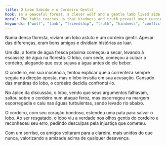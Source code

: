 ```yaml
---
title: O Lobo Sabido e o Cordeiro Gentil
hook: In a peaceful forest, a clever wolf and a gentle lamb lived side by side. As tensions rose, who will come out on top in this tale of wit and kindness?
moral: The fable teaches us that kindness and truth prevail over cunning deceit. It is better to seek understanding and resolve conflicts peacefully rather than resorting to aggression.
keywords: ["wolf", "lamb", "friendship", "truth", "kindness", "conflict", "resolution", "cunning", "wisdom"]
---
```


Numa densa floresta, viviam um lobo astuto e um cordeiro gentil. Apesar das diferenças, eram bons amigos e dividiam histórias ao luar.

Um dia, a fonte de água fresca próxima começou a secar, levando à escassez de água na floresta. O lobo, com sede, começou a culpar o cordeiro, alegando que este sujava a água antes de ele beber.

O cordeiro, em sua inocência, tentou explicar que a correnteza sempre seguia na direção oposta, mas o lobo insistia em sua acusação. Cansado das mentiras do lobo, o cordeiro decidiu confrontá-lo.

No ápice da discussão, o lobo, vendo que seus argumentos falhavam, saltou sobre o cordeiro num ataque feroz, mas escorregou na margem escorregadia e caiu nas águas turbulentas, sendo levado rio abaixo.

O cordeiro, com seu coração bondoso, estendeu uma pata para salvar o lobo. Ao ser resgatado, o lobo viu a verdade nos olhos gentis do cordeiro e reconheceu seu erro, pedindo desculpas pela injustiça que cometeu.

Com um sorriso, os amigos voltaram para a clareira, mais unidos do que nunca, valorizando a amizade acima de qualquer desavença.
